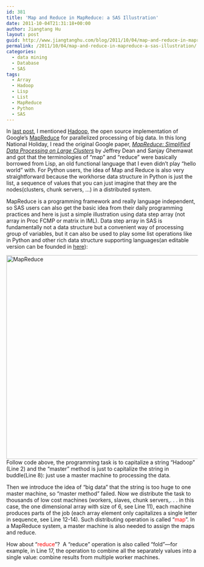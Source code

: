 ```yaml
---
id: 381
title: 'Map and Reduce in MapReduce: a SAS Illustration'
date: 2011-10-04T21:31:18+00:00
author: Jiangtang Hu
layout: post
guid: http://www.jiangtanghu.com/blog/2011/10/04/map-and-reduce-in-mapreduce-a-sas-illustration/
permalink: /2011/10/04/map-and-reduce-in-mapreduce-a-sas-illustration/
categories:
  - data mining
  - Database
  - SAS
tags:
  - Array
  - Hadoop
  - Lisp
  - List
  - MapReduce
  - Python
  - SAS
---
```

In <a href="http://www.jiangtanghu.com/blog/2011/09/14/analytical-valley/" target="_blank">last post</a>, I mentioned [Hadoop](http://hadoop.apache.org/), the open source implementation of Google’s <a href="http://en.wikipedia.org/wiki/Mapreduce" target="_blank">MapReduce</a> for parallelized processing of big data. In this long National Holiday, I read the original Google paper, _<a href="http://static.googleusercontent.com/external_content/untrusted_dlcp/labs.google.com/en//papers/mapreduce-osdi04.pdf" target="_blank">MapReduce: Simplified Data Processing on Large Clusters</a>_ by Jeffrey Dean and Sanjay Ghemawat and got that the terminologies of “map” and “reduce” were basically borrowed from Lisp, an old functional language that I even didn’t play “hello world” with. For Python users, the idea of Map and Reduce is also very straightforward because the workhorse data structure in Python is just the list, a sequence of values that you can just imagine that they are the nodes(clusters, chunk servers, …) in a distributed system. 

MapReduce is a programming framework and really language independent, so SAS users can also get the basic idea from their daily programming practices and here is just a simple illustration using data step array (not array in Proc FCMP or matrix in IML). Data step array in SAS is fundamentally not a data structure but a convenient way of processing group of variables, but it can also be used to play some list operations like in Python and other rich data structure supporting languages(an editable version can be founded in <a href="http://jiangtanghu.com/docs/en/MapReduce.sas" target="_blank">here</a>):

[<img style="border-right-width: 0px; display: inline; border-top-width: 0px; border-bottom-width: 0px; margin-left: 0px; border-left-width: 0px; margin-right: 0px" title="MapReduce" border="0" alt="MapReduce" align="left" src="http://www.jiangtanghu.com/blog/wp-content/uploads/2011/10/MapReduce_thumb.png" width="506" height="535" />](http://www.jiangtanghu.com/blog/wp-content/uploads/2011/10/MapReduce.png)

Follow code above, the programming task is to capitalize a string “Hadoop” (Line 2) and the “master” method is just to capitalize the string in buddle(Line 8): just use a master machine to processing the data.

Then we introduce the idea of “big data” that the string is too huge to one master machine, so “master method” failed. Now we distribute the task to thousands of low cost machines (workers, slaves, chunk servers,. . . in this case, the one dimensional array with size of 6, see Line 11), each machine produces parts of the job (each array element only capitalizes a single letter in sequence, see Line 12-14). Such distributing operation is called “<font color="#ff0000">map</font>”. In a MapReduce system, a master machine is also needed to assign the maps and reduce.

How about “<font color="#ff0000">reduce</font>”?&#160; A “reduce” operation is also called “fold”—for example, in Line 17, the operation to combine all the separately values into a single value: combine results from multiple worker machines.